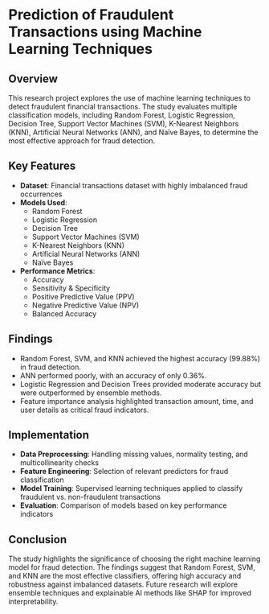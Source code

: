 # Prediction of Fraudulent Transactions using Machine Learning Techniques

## Overview
This research project explores the use of machine learning techniques to detect fraudulent financial transactions. The study evaluates multiple classification models, including Random Forest, Logistic Regression, Decision Tree, Support Vector Machines (SVM), K-Nearest Neighbors (KNN), Artificial Neural Networks (ANN), and Naïve Bayes, to determine the most effective approach for fraud detection.

## Key Features
- **Dataset**: Financial transactions dataset with highly imbalanced fraud occurrences
- **Models Used**:  
  - Random Forest  
  - Logistic Regression  
  - Decision Tree  
  - Support Vector Machines (SVM)  
  - K-Nearest Neighbors (KNN)  
  - Artificial Neural Networks (ANN)  
  - Naïve Bayes  
- **Performance Metrics**:  
  - Accuracy  
  - Sensitivity & Specificity  
  - Positive Predictive Value (PPV)  
  - Negative Predictive Value (NPV)  
  - Balanced Accuracy  

## Findings
- Random Forest, SVM, and KNN achieved the highest accuracy (99.88%) in fraud detection.
- ANN performed poorly, with an accuracy of only 0.36%.
- Logistic Regression and Decision Trees provided moderate accuracy but were outperformed by ensemble methods.
- Feature importance analysis highlighted transaction amount, time, and user details as critical fraud indicators.

## Implementation
- **Data Preprocessing**: Handling missing values, normality testing, and multicollinearity checks  
- **Feature Engineering**: Selection of relevant predictors for fraud classification  
- **Model Training**: Supervised learning techniques applied to classify fraudulent vs. non-fraudulent transactions  
- **Evaluation**: Comparison of models based on key performance indicators  

## Conclusion
The study highlights the significance of choosing the right machine learning model for fraud detection. The findings suggest that Random Forest, SVM, and KNN are the most effective classifiers, offering high accuracy and robustness against imbalanced datasets. Future research will explore ensemble techniques and explainable AI methods like SHAP for improved interpretability.


